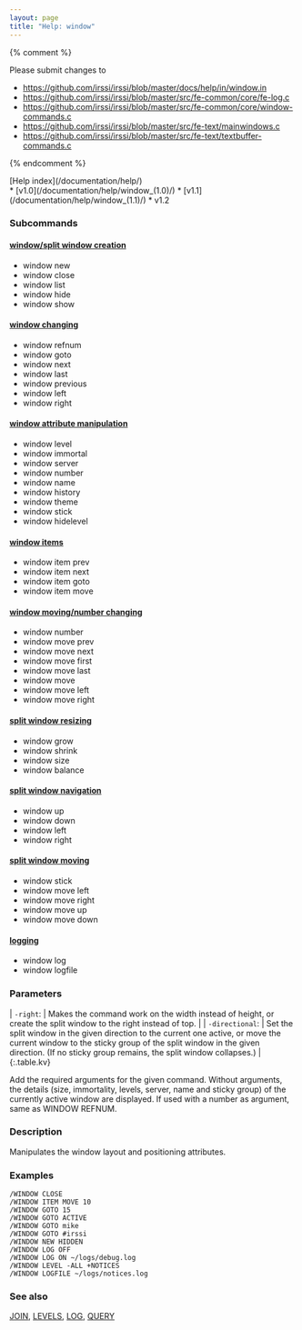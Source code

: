 ```yaml
---
layout: page
title: "Help: window"
---
```


{% comment %}

Please submit changes to
- https://github.com/irssi/irssi/blob/master/docs/help/in/window.in
- https://github.com/irssi/irssi/blob/master/src/fe-common/core/fe-log.c
- https://github.com/irssi/irssi/blob/master/src/fe-common/core/window-commands.c
- https://github.com/irssi/irssi/blob/master/src/fe-text/mainwindows.c
- https://github.com/irssi/irssi/blob/master/src/fe-text/textbuffer-commands.c


{% endcomment %}
<nav markdown="1">
[Help index](/documentation/help/)
</nav>

<div markdown="1" class="version">
* [v1.0](/documentation/help/window_(1.0)/)
* [v1.1](/documentation/help/window_(1.1)/)
* v1.2
</div>

### Subcommands


#### [window/split window creation](/documentation/help/window_creation/)

<div markdown="1" class="helpindex">

* window new 
* window close 
* window list 
* window hide 
* window show 

</div>

#### [window changing](/documentation/help/window_changing/)

<div markdown="1" class="helpindex">

* window refnum 
* window goto 
* window next 
* window last 
* window previous 
* window left 
* window right 

</div>

#### [window attribute manipulation](/documentation/help/window_properties/)

<div markdown="1" class="helpindex">

* window level 
* window immortal 
* window server 
* window number 
* window name 
* window history 
* window theme 
* window stick 
* window hidelevel 

</div>

#### [window items](/documentation/help/window_items/)

<div markdown="1" class="helpindex">

* window item prev 
* window item next 
* window item goto 
* window item move 

</div>

#### [window moving/number changing](/documentation/help/window_moving/)

<div markdown="1" class="helpindex">

* window number 
* window move prev 
* window move next 
* window move first 
* window move last 
* window move 
* window move left 
* window move right 

</div>

#### [split window resizing](/documentation/help/window_resizing/)

<div markdown="1" class="helpindex">

* window grow 
* window shrink 
* window size 
* window balance 

</div>

#### [split window navigation](/documentation/help/window_navigation/)

<div markdown="1" class="helpindex">

* window up 
* window down 
* window left 
* window right 

</div>

#### [split window moving](/documentation/help/window_split_moving/)

<div markdown="1" class="helpindex">

* window stick 
* window move left 
* window move right 
* window move up 
* window move down 

</div>

#### [logging](/documentation/help/window_logging/)

<div markdown="1" class="helpindex">

* window log 
* window logfile 

</div>



### Parameters ###



| `-right`: | Makes the command work on the width instead of height, or create the split window to the right instead of top. |
| `-directional`: | Set the split window in the given direction to the current one active, or move the current window to the sticky group of the split window in the given direction. (If no sticky group remains, the split window collapses.) |
{:.table.kv}

   Add the required arguments for the given command. Without arguments, the details (size, immortality, levels, server, name and sticky group) of the currently active window are displayed. If used with a number as argument, same as WINDOW REFNUM.

### Description ###

Manipulates the window layout and positioning attributes.

### Examples ###

    /WINDOW CLOSE
    /WINDOW ITEM MOVE 10
    /WINDOW GOTO 15
    /WINDOW GOTO ACTIVE
    /WINDOW GOTO mike
    /WINDOW GOTO #irssi
    /WINDOW NEW HIDDEN
    /WINDOW LOG OFF
    /WINDOW LOG ON ~/logs/debug.log
    /WINDOW LEVEL -ALL +NOTICES
    /WINDOW LOGFILE ~/logs/notices.log

### See also ###
[JOIN](/documentation/help/join/), [LEVELS](/documentation/help/levels/), [LOG](/documentation/help/log/), [QUERY](/documentation/help/query/)

